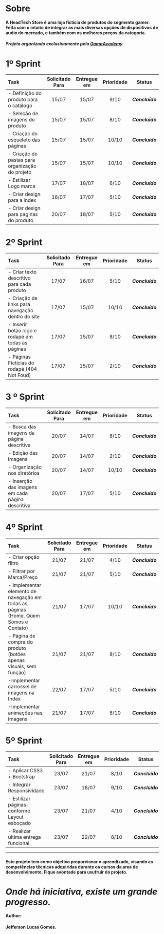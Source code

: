 # Sobre

#### A HeadTech Store é uma loja fictícia de produtos do segmento gamer. Feita com o intuito de integrar as mais diversas opções de dispositivos de audio do mercado, e também com os melhores preços da catogoria.

#### *Projeto organizado exclusivamente pela [GamaAcademy](https://www.gama.academy/).*



# 1º Sprint 

| Task                                     | Solicitado Para | Entregue em | Prioridade |     Status      |
| :--------------------------------------- | :-------------: | :---------: | :--------: | :-------------: |
| - Definição do produto para o catálogo   |      15/07      |    15/07    |    9/10    | ***Concluído*** |
| - Seleção de imagens do produto          |      15/07      |    15/07    |    8/10    | ***Concluído*** |
| - Criação do esqueleto das páginas       |      15/07      |    15/07    |   10/10    | ***Concluído*** |
| - Criação de pastas para organização do projeto |      15/07      |    15/07    |   10/10    | ***Concluído*** |
| - Estilizar Logo marca                   |      17/07      |    18/07    |    6/10    | ***Concluído*** |
| - Criar design para a index              |      18/07      |    17/07    |    5/10    | ***Concluído*** |
| - Criar design para paginas do produto   |      20/07      |    18/07    |    5/10    | ***Concluído*** |



# 2º Sprint 

| Task                                     | Solicitado Para | Entregue em | Prioridade |     Status      |
| :--------------------------------------- | :-------------: | :---------: | :--------: | :-------------: |
| - Criar texto descritivo para cada produto |      17/07      |    16/07    |    5/10    | ***Concluído*** |
| - Criação de links para navegação dentro do site |      17/07      |    15/07    |   10/10    | ***Concluído*** |
| - Inserir botão logo e rodapé em todas as páginas |      17/07      |    15/07    |    8/10    | ***Concluído*** |
| - Páginas Fictícias do rodapé (404 Not Foud) |      17/07      |    15/07    |    2/10    | ***Concluído*** |



# 3 º Sprint

| Task                                     | Solicitado Para | Entregue em | Prioridade | Status          |
| :--------------------------------------- | :-------------: | :---------: | :--------: | --------------- |
| - Busca das imagens da página descritiva |      20/07      |    14/07    |    8/10    | ***Concluído*** |
| - Edição das imagens                     |      20/07      |    14/07    |    2/10    | ***Concluído*** |
| - Organização nos diretórios             |      20/07      |    14/07    |   10/10    | ***Concluído*** |
| - Inserção das imagens em cada página descritiva |      20/07      |    17/07    |    5/10    | ***Concluído*** |



# 4º Sprint

| Task                                     | Solicitado Para | Entregue em | Prioridade |     Status      |
| :--------------------------------------- | :-------------: | :---------: | :--------: | :-------------: |
| - Criar opção filtro                     |      21/07      |    21/07    |    4/10    | ***Concluído*** |
| - Filtrar por Marca/Preço                |      21/07      |    21/07    |    5/10    | ***Concluído*** |
| - Implementar elemento de navegação em todas as páginas (Home, Quem Somos e Contato) |      21/07      |    17/07    |   10/10    | ***Concluído*** |
| - Página de compra do produto (botões apenas visuais, sem função) |      21/07      |    21/07    |    8/10    | ***Concluído*** |
| -Implementar carrossel de imagens na Index |      22/07      |    17/07    |    5/10    | ***Concluído*** |
| -Implementar animações nas imagens       |      21/07      |    17/07    |    8/10    | ***Concluído*** |



# 5º Sprint

| Task                                     | Solicitado Para | Entregue em | Prioridade |     Status      |
| :--------------------------------------- | :-------------: | :---------: | :--------: | :-------------: |
| - Aplicar CSS3 + Bootstrap               |      23/07      |    21/07    |    8/10    | ***Concluído*** |
| - Integrar Responsividade                |      23/07      |    18/07    |    9/10    | ***Concluído*** |
| - Estilizar páginas conforme Layout esboçado |      23/07      |    21/07    |    4/10    | ***Concluído*** |
| - Realizar ultima entrega funcional.     |      23/07      |    22/07    |    8/10    | ***Concluído*** |

------

#### Este projeto tem como objetivo proporcionar o aprendizado, visando as competências têcnicas adquiridas durante os cursos da area de desenvolvimento. Fique avontade para usufruir do projeto.



# *Onde há iniciativa, existe um grande progresso.*




#### Author:
#### Jefferson Lucas Gomes.

